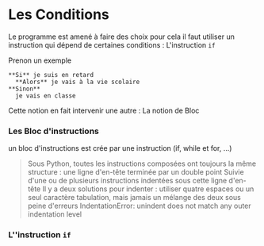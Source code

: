 # Les Conditions 

Le programme est amené à faire des choix pour cela il faut utiliser un instruction qui dépend de certaines conditions : 
  L'instruction `if`
  
Prenon un exemple 
````
**Si** je suis en retard 
  **Alors** je vais à la vie scolaire
**Sinon** 
  je vais en classe
````

Cette notion en fait intervenir une autre :
La notion de Bloc

### Les Bloc d'instructions
  un bloc d'instructions est crée par une instruction (if, while et for, ...)
  
> Sous Python, toutes les instructions composées ont toujours la même structure : une ligne d'en-tête terminée par un double point
> Suivie d'une ou de plusieurs instructions indentées sous cette ligne d'en-tête
>Il y a deux solutions pour indenter : utiliser quatre espaces ou un seul caractère tabulation, mais jamais un mélange des deux sous peine d'erreurs IndentationError: unindent does not match any outer indentation level

### L''instruction `if`
